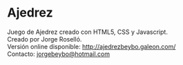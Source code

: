 # Ajedrez
Juego de Ajedrez creado con HTML5, CSS y Javascript.  
Creado por Jorge Roselló.  
Versión online disponible: http://ajedrezbeybo.galeon.com/  
Contacto: jorgebeybo@hotmail.com  
